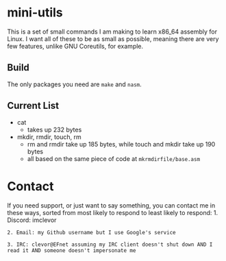 # mini-utils
This is a set of small commands I am making to learn x86_64 assembly for Linux.
I want all of these to be as small as possible, meaning there are very few features, unlike GNU Coreutils, for example.

## Build
The only packages you need are `make` and `nasm`.

## Current List
- cat
	- takes up 232 bytes
- mkdir, rmdir, touch, rm
	- rm and rmdir take up 185 bytes, while touch and mkdir take up 190 bytes
	- all based on the same piece of code at `mkrmdirfile/base.asm`

# Contact
If you need support, or just want to say something, you can contact me in these ways, sorted from most likely to respond to least likely to respond:
	1. Discord: imclevor

	2. Email: my Github username but I use Google's service

	3. IRC: clevor@EFnet assuming my IRC client doesn't shut down AND I read it AND someone doesn't impersonate me
